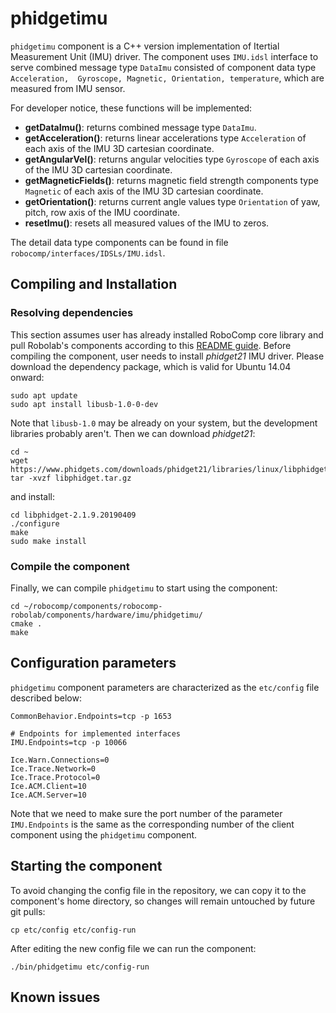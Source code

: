 
# phidgetimu

`phidgetimu` component is a C++ version implementation of Itertial Measurement Unit (IMU) driver. The component uses `IMU.idsl` interface to serve combined message type `DataImu` consisted of component data type `Acceleration,  Gyroscope, Magnetic, Orientation, temperature`, which are measured from IMU sensor.

For developer notice, these functions will be implemented:
- **getDataImu()**: returns combined message type `DataImu`.
- **getAcceleration()**: returns linear accelerations type `Acceleration` of each axis of the IMU 3D cartesian coordinate.
- **getAngularVel()**: returns angular velocities type `Gyroscope` of each axis of the IMU 3D cartesian coordinate.
- **getMagneticFields()**: returns magnetic field strength components type `Magnetic` of each axis of the IMU 3D cartesian coordinate.
- **getOrientation()**: returns current angle values type `Orientation` of yaw, pitch, row axis of the IMU coordinate.
- **resetImu()**: resets all measured values of the IMU to zeros.

The detail data type components can be found in file `robocomp/interfaces/IDSLs/IMU.idsl`.


## Compiling and Installation

### Resolving dependencies
This section assumes user has already installed RoboComp core library and pull Robolab's components according to this [README guide](https://github.com/robocomp/robocomp). Before compiling the component, user needs to install *phidget21* IMU driver. Please download the dependency package, which is valid for Ubuntu 14.04 onward:

```
sudo apt update
sudo apt install libusb-1.0-0-dev
```
Note that `libusb-1.0` may be already on your system, but the development libraries probably aren't. Then we can download *phidget21*:

```
cd ~
wget https://www.phidgets.com/downloads/phidget21/libraries/linux/libphidget.tar.gz
tar -xvzf libphidget.tar.gz
```

and install:

```
cd libphidget-2.1.9.20190409
./configure
make
sudo make install
```

### Compile the component

Finally, we can compile `phidgetimu` to start using the component:

```
cd ~/robocomp/components/robocomp-robolab/components/hardware/imu/phidgetimu/
cmake .
make
```

## Configuration parameters
`phidgetimu` component parameters are characterized as the `etc/config` file described below:

```
CommonBehavior.Endpoints=tcp -p 1653

# Endpoints for implemented interfaces
IMU.Endpoints=tcp -p 10066

Ice.Warn.Connections=0
Ice.Trace.Network=0
Ice.Trace.Protocol=0
Ice.ACM.Client=10
Ice.ACM.Server=10
```

Note that we need to make sure the port number of the parameter `IMU.Endpoints` is the same as the corresponding number of the client component using the `phidgetimu` component.

## Starting the component

To avoid changing the config file in the repository, we can copy it to the component's home directory, so changes will remain untouched by future git pulls:
```
cp etc/config etc/config-run
```

After editing the new config file we can run the component:
```
./bin/phidgetimu etc/config-run
```
## Known issues
